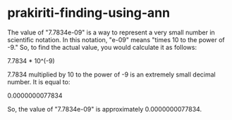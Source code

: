 # prakiriti-finding-using-ann

The value of "7.7834e-09" is a way to represent a very small number in scientific notation. In this notation, "e-09" means "times 10 to the power of -9." So, to find the actual value, you would calculate it as follows:

7.7834 * 10^(-9)

7.7834 multiplied by 10 to the power of -9 is an extremely small decimal number. It is equal to:

0.0000000077834

So, the value of "7.7834e-09" is approximately 0.0000000077834.
